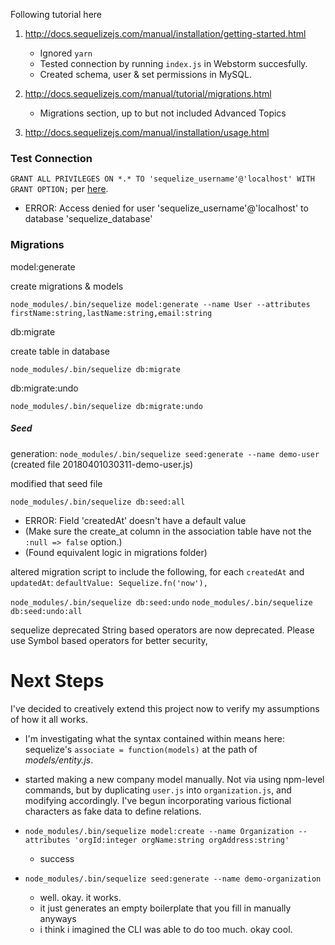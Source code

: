 Following tutorial here

1. http://docs.sequelizejs.com/manual/installation/getting-started.html
    * Ignored `yarn`
    * Tested connection by running `index.js` in Webstorm succesfully.
    * Created schema, user & set permissions in MySQL.

1. http://docs.sequelizejs.com/manual/tutorial/migrations.html
    * Migrations section, up to but not included Advanced Topics

1. http://docs.sequelizejs.com/manual/installation/usage.html

### Test Connection

`GRANT ALL PRIVILEGES ON *.* TO 'sequelize_username'@'localhost' WITH GRANT OPTION;` per [here](https://dev.mysql.com/doc/refman/5.5/en/adding-users.html).

* ERROR: Access denied for user 'sequelize_username'@'localhost' to database 'sequelize_database'


### Migrations

model:generate

create migrations & models

`node_modules/.bin/sequelize model:generate --name User --attributes firstName:string,lastName:string,email:string`



db:migrate

create table in database

`node_modules/.bin/sequelize db:migrate`


db:migrate:undo

`node_modules/.bin/sequelize db:migrate:undo`


##### Seed
generation:
`node_modules/.bin/sequelize seed:generate --name demo-user`
(created file 20180401030311-demo-user.js)

modified that seed file

`node_modules/.bin/sequelize db:seed:all`

* ERROR: Field 'createdAt' doesn't have a default value
* (Make sure the create_at column in the association table have not the `:null => false` option.)
* (Found equivalent logic in migrations folder)

altered migration script to include the following, for each `createdAt` and `updatedAt`:
    `defaultValue: Sequelize.fn('now'),`


`node_modules/.bin/sequelize db:seed:undo`
`node_modules/.bin/sequelize db:seed:undo:all`



sequelize deprecated String based operators are now deprecated. Please use Symbol based operators for better
 security,


# Next Steps

I've decided to creatively extend this project now to verify my assumptions of how it all works.
* I'm investigating what the syntax contained within means here: sequelize's `associate = function(models)` at the path of *models/entity.js*.
* started making a new company model manually.  Not via using npm-level commands, but by duplicating `user.js` into `organization.js`, and modifying accordingly. I've begun incorporating various fictional characters as fake data to define relations.

* `node_modules/.bin/sequelize model:create --name Organization --attributes 'orgId:integer orgName:string orgAddress:string'`
    * success

* `node_modules/.bin/sequelize seed:generate --name demo-organization`
    * well. okay. it works.
    * it just generates an empty boilerplate that you fill in manually anyways
    * i think i imagined the CLI was able to do too much. okay cool.
